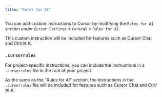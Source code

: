 ```yaml
---
title: "Rules for AI"
---
```


You can add custom instructions to Cursor by modifying the `Rules for AI` section under `Cursor Settings` > `General` > `Rules for AI`.

This custom instruction will be included for features such as Cursor Chat and Ctrl/⌘ K.





### `.cursorrules`

For project-specific instructions, you can include the instructions in a `.cursorrules` file in the root of your project.

As the same as the "Rules for AI" section, the instructions in the `.cursorrules` file will be included for features such as Cursor Chat and Ctrl/⌘ K.